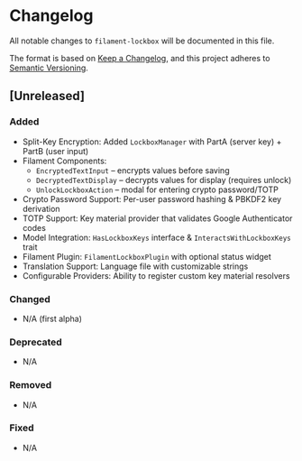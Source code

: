 # Changelog

All notable changes to `filament-lockbox` will be documented in this file.

The format is based on [Keep a Changelog](https://keepachangelog.com/en/1.0.0/),
and this project adheres to [Semantic Versioning](https://semver.org/spec/v2.0.0.html).

## [Unreleased]

### Added

- Split-Key Encryption: Added `LockboxManager` with PartA (server key) + PartB (user input)
- Filament Components:
    - `EncryptedTextInput` – encrypts values before saving
    - `DecryptedTextDisplay` – decrypts values for display (requires unlock)
    - `UnlockLockboxAction` – modal for entering crypto password/TOTP
- Crypto Password Support: Per-user password hashing & PBKDF2 key derivation
- TOTP Support: Key material provider that validates Google Authenticator codes
- Model Integration: `HasLockboxKeys` interface & `InteractsWithLockboxKeys` trait
- Filament Plugin: `FilamentLockboxPlugin` with optional status widget
- Translation Support: Language file with customizable strings
- Configurable Providers: Ability to register custom key material resolvers

### Changed

- N/A (first alpha)

### Deprecated

- N/A

### Removed

- N/A

### Fixed

- N/A
